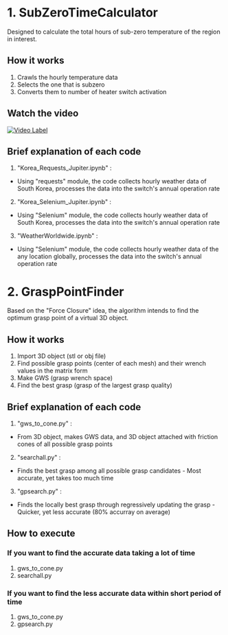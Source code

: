 # 1. SubZeroTimeCalculator
Designed to calculate the total hours of sub-zero temperature of the region in interest.


## How it works
1. Crawls the hourly temperature data
2. Selects the one that is subzero
3. Converts them to number of heater switch activation


## Watch the video
[![Video Label](http://img.youtube.com/vi/rOdQ9U1Fknk/0.jpg)](https://youtu.be/rOdQ9U1Fknk=0s)

## Brief explanation of each code
1. "Korea_Requests_Jupiter.ipynb" : 
- Using "requests" module, the code collects hourly weather data of South Korea, processes the data into the switch's annual operation rate
2. "Korea_Selenium_Jupiter.ipynb"   : 
- Using "Selenium" module, the code collects hourly weather data of South Korea, processes the data into the switch's annual operation rate
3. "WeatherWorldwide.ipynb"    : 
- Using "Selenium" module, the code collects hourly weather data of the any location globally, processes the data into the switch's annual operation rate

# 2. GraspPointFinder
Based on the "Force Closure" idea, the algorithm intends to find the optimum grasp point of a virtual 3D object.


## How it works
1. Import 3D object (stl or obj file)
2. Find possible grasp points (center of each mesh) and their wrench values in the matrix form
3. Make GWS (grasp wrench space)
4. Find the best grasp (grasp of the largest grasp quality)


## Brief explanation of each code
1. "gws_to_cone.py" : 
- From 3D object, makes GWS data, and 3D object attached with friction cones of all possible grasp points
2. "searchall.py"   : 
- Finds the best grasp among all possible grasp candidates - Most accurate, yet takes too much time
3. "gpsearch.py"    : 
- Finds the locally best grasp through regressively updating the grasp  - Quicker, yet less accurate (80% accurray on average)

## How to execute
### If you want to find the accurate data taking a lot of time
1. gws_to_cone.py
2. searchall.py

### If you want to find the less accurate data within short period of time
1. gws_to_cone.py
2. gpsearch.py
